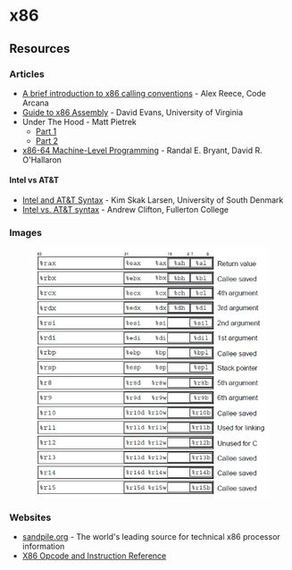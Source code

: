 # x86

## Resources

### Articles

* [A brief introduction to x86 calling conventions](https://codearcana.com/posts/2013/05/21/a-brief-introduction-to-x86-calling-conventions.html) - Alex Reece, Code Arcana
* [Guide to x86 Assembly](https://www.cs.virginia.edu/\~evans/cs216/guides/x86.html) - David Evans, University of Virginia
* Under The Hood - Matt Pietrek
  * [Part 1](https://bytepointer.com/resources/pietrek\_asm\_pt1.htm)
  * [Part 2](https://bytepointer.com/resources/pietrek\_asm\_pt2.htm)
* [x86-64 Machine-Level Programming](https://www.cs.cmu.edu/\~fp/courses/15213-s07/misc/asm64-handout.pdf) - Randal E. Bryant, David R. O'Hallaron

#### Intel vs AT\&T

* [Intel and AT\&T Syntax](https://imada.sdu.dk/u/kslarsen/dm546/Material/IntelnATT.htm) - Kim Skak Larsen, University of South Denmark
* [Intel vs. AT\&T syntax](https://staffwww.fullcoll.edu/aclifton/courses/cs241/syntax.html) - Andrew Clifton, Fullerton College

### Images

<figure><img src="../../.gitbook/assets/x86 Registers.webp" alt=""><figcaption></figcaption></figure>

### Websites

* [sandpile.org](https://sandpile.org/) - The world's leading source for technical x86 processor information
* [X86 Opcode and Instruction Reference](https://ref.x86asm.net/)
